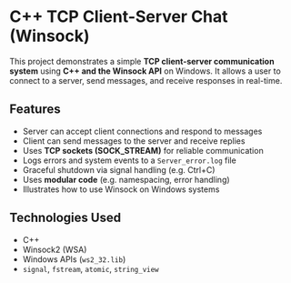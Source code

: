 # C++ TCP Client-Server Chat (Winsock)
This project demonstrates a simple **TCP client-server communication system** using **C++ and the Winsock API** on Windows. It allows a user to connect to a server, send messages, and receive responses in real-time.


##  Features

-  Server can accept client connections and respond to messages
-  Client can send messages to the server and receive replies
-  Uses **TCP sockets (SOCK_STREAM)** for reliable communication
-  Logs errors and system events to a `Server_error.log` file
-  Graceful shutdown via signal handling (e.g. Ctrl+C)
-  Uses **modular code** (e.g. namespacing, error handling)
-  Illustrates how to use Winsock on Windows systems


##  Technologies Used

- C++
- Winsock2 (WSA)
- Windows APIs (`ws2_32.lib`)
- `signal`, `fstream`, `atomic`, `string_view`
